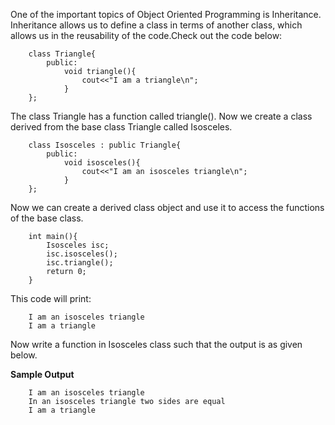 One of the important topics of Object Oriented Programming is Inheritance. Inheritance allows us to define a class in terms of another class, which allows us in the reusability of the code.Check out the code below:

```
    class Triangle{
        public:
            void triangle(){
                cout<<"I am a triangle\n";
            }
    };
```

The class Triangle has a function called triangle(). Now we create a class derived from the base class Triangle called Isosceles.

```
    class Isosceles : public Triangle{
        public:
            void isosceles(){
                cout<<"I am an isosceles triangle\n";
            }
    };
```

Now we can create a derived class object and use it to access the functions of the base class.

```
    int main(){
        Isosceles isc;
        isc.isosceles();
        isc.triangle();
        return 0;
    }
```

This code will print:

```
    I am an isosceles triangle
    I am a triangle
```

Now write a function in Isosceles class such that the output is as given below.

**Sample Output**

```
    I am an isosceles triangle
    In an isosceles triangle two sides are equal
    I am a triangle
```